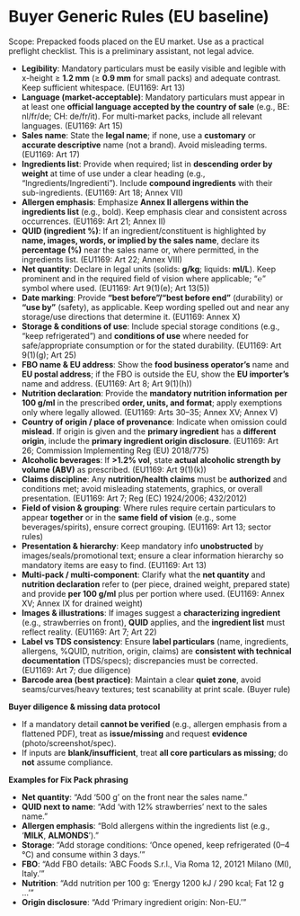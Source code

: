 # Buyer Generic Rules (EU baseline)  
Scope: Prepacked foods placed on the EU market. Use as a practical preflight checklist. This is a preliminary assistant, not legal advice.

- **Legibility**: Mandatory particulars must be easily visible and legible with x-height ≥ **1.2 mm** (≥ **0.9 mm** for small packs) and adequate contrast. Keep sufficient whitespace. (EU1169: Art 13)
- **Language (market-acceptable)**: Mandatory particulars must appear in at least one **official language accepted by the country of sale** (e.g., BE: nl/fr/de; CH: de/fr/it). For multi-market packs, include all relevant languages. (EU1169: Art 15)
- **Sales name**: State the **legal name**; if none, use a **customary** or **accurate descriptive** name (not a brand). Avoid misleading terms. (EU1169: Art 17)
- **Ingredients list**: Provide when required; list in **descending order by weight** at time of use under a clear heading (e.g., “Ingredients/Ingredienti”). Include **compound ingredients** with their sub-ingredients. (EU1169: Art 18; Annex VII)
- **Allergen emphasis**: Emphasize **Annex II allergens within the ingredients list** (e.g., bold). Keep emphasis clear and consistent across occurrences. (EU1169: Art 21; Annex II)
- **QUID (ingredient %)**: If an ingredient/constituent is highlighted by **name, images, words, or implied by the sales name**, declare its **percentage (%)** near the sales name or, where permitted, in the ingredients list. (EU1169: Art 22; Annex VIII)
- **Net quantity**: Declare in legal units (solids: **g/kg**; liquids: **ml/L**). Keep prominent and in the required field of vision where applicable; “℮” symbol where used. (EU1169: Art 9(1)(e); Art 13(5))
- **Date marking**: Provide **“best before”/“best before end”** (durability) or **“use by”** (safety), as applicable. Keep wording spelled out and near any storage/use directions that determine it. (EU1169: Annex X)
- **Storage & conditions of use**: Include special storage conditions (e.g., “keep refrigerated”) and **conditions of use** where needed for safe/appropriate consumption or for the stated durability. (EU1169: Art 9(1)(g); Art 25)
- **FBO name & EU address**: Show the **food business operator’s** name and **EU postal address**; if the FBO is outside the EU, show the **EU importer’s** name and address. (EU1169: Art 8; Art 9(1)(h))
- **Nutrition declaration**: Provide the **mandatory nutrition information per 100 g/ml** in the prescribed **order, units, and format**; apply exemptions only where legally allowed. (EU1169: Arts 30–35; Annex XV; Annex V)
- **Country of origin / place of provenance**: Indicate when omission could **mislead**. If origin is given and the **primary ingredient** has a **different origin**, include the **primary ingredient origin disclosure**. (EU1169: Art 26; Commission Implementing Reg (EU) 2018/775)
- **Alcoholic beverages**: If **>1.2% vol**, state **actual alcoholic strength by volume (ABV)** as prescribed. (EU1169: Art 9(1)(k))
- **Claims discipline**: Any **nutrition/health claims** must be **authorized** and conditions met; avoid misleading statements, graphics, or overall presentation. (EU1169: Art 7; Reg (EC) 1924/2006; 432/2012)
- **Field of vision & grouping**: Where rules require certain particulars to appear **together** or in the **same field of vision** (e.g., some beverages/spirits), ensure correct grouping. (EU1169: Art 13; sector rules)
- **Presentation & hierarchy**: Keep mandatory info **unobstructed** by images/seals/promotional text; ensure a clear information hierarchy so mandatory items are easy to find. (EU1169: Art 13)
- **Multi-pack / multi-component**: Clarify what the **net quantity** and **nutrition declaration** refer to (per piece, drained weight, prepared state) and provide **per 100 g/ml** plus per portion where used. (EU1169: Annex XV; Annex IX for drained weight)
- **Images & illustrations**: If images suggest a **characterizing ingredient** (e.g., strawberries on front), **QUID** applies, and the **ingredient list** must reflect reality. (EU1169: Art 7; Art 22)
- **Label vs TDS consistency**: Ensure **label particulars** (name, ingredients, allergens, %QUID, nutrition, origin, claims) are **consistent with technical documentation** (TDS/specs); discrepancies must be corrected. (EU1169: Art 7; due diligence)
- **Barcode area (best practice)**: Maintain a clear **quiet zone**, avoid seams/curves/heavy textures; test scanability at print scale. (Buyer rule)

**Buyer diligence & missing data protocol**
- If a mandatory detail **cannot be verified** (e.g., allergen emphasis from a flattened PDF), treat as **issue/missing** and request **evidence** (photo/screenshot/spec).
- If inputs are **blank/insufficient**, treat **all core particulars as missing**; do **not** assume compliance.

**Examples for Fix Pack phrasing**
- **Net quantity**: “Add ‘500 g’ on the front near the sales name.”
- **QUID next to name**: “Add ‘with 12% strawberries’ next to the sales name.”
- **Allergen emphasis**: “Bold allergens within the ingredients list (e.g., ‘**MILK**, **ALMONDS**’).”
- **Storage**: “Add storage conditions: ‘Once opened, keep refrigerated (0–4 °C) and consume within 3 days.’”
- **FBO**: “Add FBO details: ‘ABC Foods S.r.l., Via Roma 12, 20121 Milano (MI), Italy.’”
- **Nutrition**: “Add nutrition per 100 g: ‘Energy 1200 kJ / 290 kcal; Fat 12 g …’”
- **Origin disclosure**: “Add ‘Primary ingredient origin: Non-EU.’”
